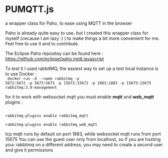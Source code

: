 # PUMQTT.js
a wrapper class for Paho, to ease using MQTT in the browser


Paho is already quite easy to use,  but I created this wrapper class for myself (cecause I am lazy :) ) to make things a bit more convenient for me.
Feel free to use it and to contribute.

The Eclipse Paho repositoy can be found here : https://github.com/eclipse/paho.mqtt.javascript

To test it I used rabbitMQ, the easiest way to set up a test local instance is to use Docker :<br>
<code>
docker run -d --name rabbitmq -p 5672:5672 -p 5673:5673 -p 15672:15672 -p 1883:1883 -p 15675:15675 rabbitmq:3.8-management
</code>

for it to work with websocket mqtt you must enable <b>mqtt</b> and <b>web_mqtt</b> plugins :

<code>
rabbitmq-plugins enable rabbitmq_mqtt<br>
rabbitmq-plugins enable rabbitmq_web_mqtt
</code>

tcp mqtt runs by default on port 1883, while websocket mqtt runs from port 15675
You can use the guest user only from localhost, so if you are hosting your rabbitmq on a different address, you may need to create a second user and give it permissions
